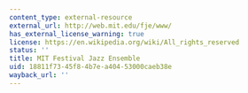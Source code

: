 ```yaml
---
content_type: external-resource
external_url: http://web.mit.edu/fje/www/
has_external_license_warning: true
license: https://en.wikipedia.org/wiki/All_rights_reserved
status: ''
title: MIT Festival Jazz Ensemble
uid: 18811f73-45f8-4b7e-a404-53000caeb38e
wayback_url: ''
---
```

